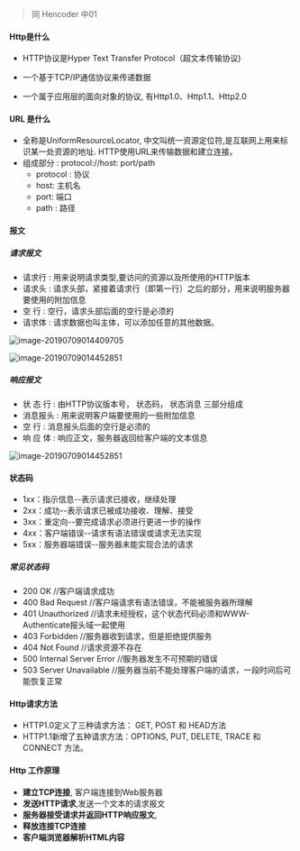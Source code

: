 > 同 Hencoder 中01

#### Http是什么

- HTTP协议是Hyper Text Transfer Protocol（超文本传输协议)

- 一个基于TCP/IP通信协议来传递数据

- 一个属于应用层的面向对象的协议, 有Http1.0、Http1.1、Http2.0

  

#### URL 是什么

- 全称是UniformResourceLocator, 中文叫统一资源定位符,是互联网上用来标识某一处资源的地址. HTTP使用URL来传输数据和建立连接。
- 组成部分 : protocol://host: port/path
  - protocol : 协议
  - host: 主机名
  - port: 端口
  - path : 路径



#### 报文

##### 请求报文

- 请求行 : 用来说明请求类型,要访问的资源以及所使用的HTTP版本
- 请求头 : 请求头部，紧接着请求行（即第一行）之后的部分，用来说明服务器要使用的附加信息
- 空    行 :  空行，请求头部后面的空行是必须的
- 请求体 : 请求数据也叫主体，可以添加任意的其他数据。

![image-20190709014409705](/Users/saidengliu/Library/Application%20Support/typora-user-images/image-20190709014409705.png)

![image-20190709014452851](https://upload-images.jianshu.io/upload_images/2964446-fdfb1a8fce8de946.png)

##### 响应报文

- 状  态  行 : 由HTTP协议版本号， 状态码， 状态消息 三部分组成
- 消息报头 : 用来说明客户端要使用的一些附加信息
- 空        行 : 消息报头后面的空行是必须的
- 响  应  体 : 响应正文，服务器返回给客户端的文本信息

![image-20190709014452851](/Users/saidengliu/Library/Application%20Support/typora-user-images/image-20190709014452851.png)

#### 状态码

- 1xx：指示信息--表示请求已接收，继续处理
- 2xx：成功--表示请求已被成功接收、理解、接受
- 3xx：重定向--要完成请求必须进行更进一步的操作
- 4xx：客户端错误--请求有语法错误或请求无法实现
- 5xx：服务器端错误--服务器未能实现合法的请求

##### 常见状态码

- 200 OK                                //客户端请求成功
- 400 Bad Request               //客户端请求有语法错误，不能被服务器所理解
- 401 Unauthorized              //请求未经授权，这个状态代码必须和WWW-Authenticate报头域一起使用 
- 403 Forbidden                    //服务器收到请求，但是拒绝提供服务
- 404 Not Found                    //请求资源不存在  
- 500 Internal Server Error   //服务器发生不可预期的错误
- 503 Server Unavailable       //服务器当前不能处理客户端的请求，一段时间后可能恢复正常



#### Http请求方法

- HTTP1.0定义了三种请求方法： GET, POST 和 HEAD方法
- HTTP1.1新增了五种请求方法：OPTIONS, PUT, DELETE, TRACE 和 CONNECT 方法。

#### Http 工作原理

- **建立TCP连接**, 客户端连接到Web服务器
- **发送HTTP请求**,发送一个文本的请求报文
- **服务器接受请求并返回HTTP响应报文**, 
- **释放连接TCP连接**
- **客户端浏览器解析HTML内容**

